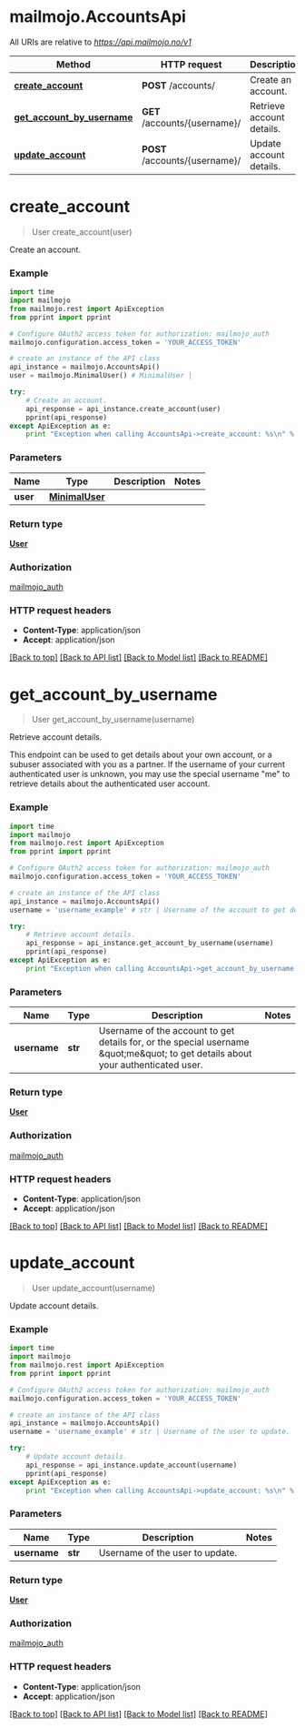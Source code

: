 # mailmojo.AccountsApi

All URIs are relative to *https://api.mailmojo.no/v1*

Method | HTTP request | Description
------------- | ------------- | -------------
[**create_account**](AccountsApi.md#create_account) | **POST** /accounts/ | Create an account.
[**get_account_by_username**](AccountsApi.md#get_account_by_username) | **GET** /accounts/{username}/ | Retrieve account details.
[**update_account**](AccountsApi.md#update_account) | **POST** /accounts/{username}/ | Update account details.


# **create_account**
> User create_account(user)

Create an account.

### Example 
```python
import time
import mailmojo
from mailmojo.rest import ApiException
from pprint import pprint

# Configure OAuth2 access token for authorization: mailmojo_auth
mailmojo.configuration.access_token = 'YOUR_ACCESS_TOKEN'

# create an instance of the API class
api_instance = mailmojo.AccountsApi()
user = mailmojo.MinimalUser() # MinimalUser | 

try: 
    # Create an account.
    api_response = api_instance.create_account(user)
    pprint(api_response)
except ApiException as e:
    print "Exception when calling AccountsApi->create_account: %s\n" % e
```

### Parameters

Name | Type | Description  | Notes
------------- | ------------- | ------------- | -------------
 **user** | [**MinimalUser**](MinimalUser.md)|  | 

### Return type

[**User**](User.md)

### Authorization

[mailmojo_auth](../README.md#mailmojo_auth)

### HTTP request headers

 - **Content-Type**: application/json
 - **Accept**: application/json

[[Back to top]](#) [[Back to API list]](../README.md#documentation-for-api-endpoints) [[Back to Model list]](../README.md#documentation-for-models) [[Back to README]](../README.md)

# **get_account_by_username**
> User get_account_by_username(username)

Retrieve account details.

This endpoint can be used to get details about your own account, or a subuser associated with you as a partner. If the username of your current authenticated user is unknown, you may use the special username \"me\" to retrieve details about the authenticated user account. 

### Example 
```python
import time
import mailmojo
from mailmojo.rest import ApiException
from pprint import pprint

# Configure OAuth2 access token for authorization: mailmojo_auth
mailmojo.configuration.access_token = 'YOUR_ACCESS_TOKEN'

# create an instance of the API class
api_instance = mailmojo.AccountsApi()
username = 'username_example' # str | Username of the account to get details for, or the special username \"me\" to get details about your authenticated user. 

try: 
    # Retrieve account details.
    api_response = api_instance.get_account_by_username(username)
    pprint(api_response)
except ApiException as e:
    print "Exception when calling AccountsApi->get_account_by_username: %s\n" % e
```

### Parameters

Name | Type | Description  | Notes
------------- | ------------- | ------------- | -------------
 **username** | **str**| Username of the account to get details for, or the special username \&quot;me\&quot; to get details about your authenticated user.  | 

### Return type

[**User**](User.md)

### Authorization

[mailmojo_auth](../README.md#mailmojo_auth)

### HTTP request headers

 - **Content-Type**: application/json
 - **Accept**: application/json

[[Back to top]](#) [[Back to API list]](../README.md#documentation-for-api-endpoints) [[Back to Model list]](../README.md#documentation-for-models) [[Back to README]](../README.md)

# **update_account**
> User update_account(username)

Update account details.

### Example 
```python
import time
import mailmojo
from mailmojo.rest import ApiException
from pprint import pprint

# Configure OAuth2 access token for authorization: mailmojo_auth
mailmojo.configuration.access_token = 'YOUR_ACCESS_TOKEN'

# create an instance of the API class
api_instance = mailmojo.AccountsApi()
username = 'username_example' # str | Username of the user to update.

try: 
    # Update account details.
    api_response = api_instance.update_account(username)
    pprint(api_response)
except ApiException as e:
    print "Exception when calling AccountsApi->update_account: %s\n" % e
```

### Parameters

Name | Type | Description  | Notes
------------- | ------------- | ------------- | -------------
 **username** | **str**| Username of the user to update. | 

### Return type

[**User**](User.md)

### Authorization

[mailmojo_auth](../README.md#mailmojo_auth)

### HTTP request headers

 - **Content-Type**: application/json
 - **Accept**: application/json

[[Back to top]](#) [[Back to API list]](../README.md#documentation-for-api-endpoints) [[Back to Model list]](../README.md#documentation-for-models) [[Back to README]](../README.md)


